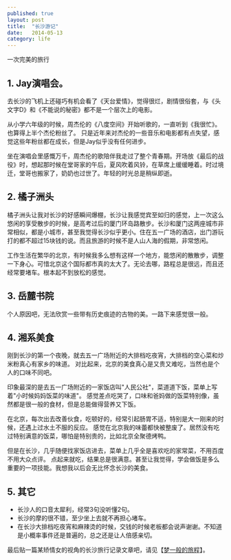```yaml
---
published: true
layout: post
title:  "长沙游记"
date:   2014-05-13
category: life
---
```


一次完美的旅行

## 1. Jay演唱会。

去长沙的飞机上还碰巧有机会看了《天台爱情》，觉得很烂，剧情很俗套，与《头文字D》和《不能说的秘密》都不是一个层次上的电影。

从小学六年级的时候，周杰伦的《八度空间》开始听歌的，一直听到《我很忙》。也算得上半个杰伦粉丝了。
只是近年来对杰伦的一些音乐和电影都有点失望，感觉这些年粉丝都在成长，但是Jay似乎没有任何进步。

坐在演唱会里感慨万千，周杰伦的歌陪伴我走过了整个青春期。开场放《最后的战役》时，想起那时候在堂哥家的午后，夏风吹着风铃，在草席上缓缓睡着。时过境迁，堂哥也搬家了，奶奶也过世了。年轻的时光总是稍纵即逝。

## 2. 橘子洲头

橘子洲头让我对长沙的好感瞬间爆棚，长沙让我感觉宾至如归的感觉，上一次这么悠闲的享受散步的时候，是高考过后的厦门环岛路散步。长沙和厦门这两座城市非常相似，都是小城市，甚至我觉得长沙似乎更小。住在五一广场的酒店，出门游玩打的都不超过15块钱的说。而且旅游的时候不是人山人海的假期，非常悠闲。

工作生活在繁华的北京，有时候我多么想有这样一个地方，能悠闲的散散步，调整一下身心。可惜北京这个国际都市真的太大了。无论去哪，路程总是很远，而且还经常要堵车。根本起不到放松的感觉。

## 3. 岳麓书院

个人原因吧，无法欣赏一些带有历史痕迹的古物的美。一路下来感觉很一般。

## 4. 湘系美食

刚到长沙的第一个夜晚，就去五一广场附近的大排档吃夜宵，大排档的空心菜和炒米粉真心有家乡的味道。
对比起来，北京的美食真心是又贵又难吃，当然也是个人的口味不同吧。

印象最深的是去五一广场附近的一家饭店叫"人民公社"，菜道道下饭，菜单上写着"小时候妈妈饭菜的味道"。
感觉差点吃哭了，口味和爸妈做的饭菜特别像，虽然都是很一般的食材，但是总能做得营养又下饭。

在北京，每次出去改善伙食，吃顿好的，经常引起肠胃不适，特别是大一刚来的时候，还遇上过水土不服的反应。
感觉在北京我的味蕾都快被整废了。居然没有吃过特别满意的饭菜，哪怕是特别贵的，比如北京全聚德烤鸭。

但是在长沙，几乎随便找家饭店进去，菜单上几乎全是喜欢吃的家常菜，不用百度不用大众点评。
点起来就吃，结果总是很满意。甚至让我觉得，学会做饭是多么重要的一项技能。我想我以后会无比怀念长沙的美食。

## 5. 其它

+ 长沙人的口音太犀利，经常3句没听懂2句。
+ 长沙的摩的很不错，至少坐上去就不再担心堵车。
+ 在长沙大排档吃夜宵和麻辣烫的时候，交钱的时候老板都会说声谢谢。不知道是小概率事件还是普遍的，总之还是让人倍感亲切。

最后贴一篇某矫情女的视角的长沙旅行记录文章吧，请见【[梦一般的旅程]】。

[梦一般的旅程]:http://yanyiwu.com/life/2014/05/14/mengyiban-de-lvcheng.html
